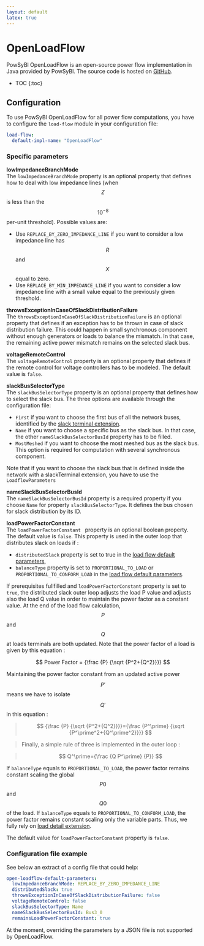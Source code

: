 ```yaml
---
layout: default
latex: true
---
```


# OpenLoadFlow

PowSyBl OpenLoadFlow is an open-source power flow implementation in Java provided by PowSyBl. The source code is hosted on [GitHub](https://github.com/powsybl/powsybl-open-loadflow). 

* TOC
{:toc}

## Configuration
To use PowSyBl OpenLoadFlow for all power flow computations, you have to configure the `load-flow` module in your configuration file:
```yaml
load-flow:
  default-impl-name: "OpenLoadFlow"
```

### Specific parameters

**lowImpedanceBranchMode**  
The `lowImpedanceBranchMode` property is an optional property that defines how to deal with low impedance lines (when $$Z$$ is less than the $$10^{-8}$$ per-unit threshold).
Possible values are:
- Use `REPLACE_BY_ZERO_IMPEDANCE_LINE` if you want to consider a low impedance line has $$R$$ and $$X$$ equal to zero.
- Use `REPLACE_BY_MIN_IMPEDANCE_LINE` if you want to consider a low impedance line with a small value equal to the previously given threshold.

**throwsExceptionInCaseOfSlackDistributionFailure**  
The `throwsExceptionInCaseOfSlackDistributionFailure` is an optional property that defines if an exception has to be thrown in case of slack distribution failure.
This could happen in small synchronous component without enough generators or loads to balance the mismatch.
In that case, the remaining active power mismatch remains on the selected slack bus.

**voltageRemoteControl**  
The `voltageRemoteControl` property is an optional property that defines if the remote control for voltage controllers has to be modeled.
The default value is `false`.

**slackBusSelectorType**  
The `slackBusSelectorType` property is an optional property that defines how to select the slack bus. The three options are available through the configuration file:
- `First` if you want to choose the first bus of all the network buses, identified by the [slack terminal extension](../../grid/model/extensions.md#slack-terminal).
- `Name` if you want to choose a specific bus as the slack bus. In that case, the other `nameSlackBusSelectorBusId` property has to be filled.
- `MostMeshed` if you want to choose the most meshed bus as the slack bus. This option is required for computation with several synchronous component.

Note that if you want to choose the slack bus that is defined inside the network with a slackTerminal extension, you have to use the `LoadflowParameters`

**nameSlackBusSelectorBusId**  
The `nameSlackBusSelectorBusId` property is a required property if you choose `Name` for property `slackBusSelectorType`.
It defines the bus chosen for slack distribution by its ID.

**loadPowerFactorConstant**  
The `loadPowerFactorConstant ` property is an optional boolean property. The default value is `false`. This property is used in the outer loop that distributes slack on loads if :
- `distributedSlack` property is set to true in the [load flow default parameters](index.md#available-parameters),
- `balanceType` property is set to `PROPORTIONAL_TO_LOAD` or `PROPORTIONAL_TO_CONFORM_LOAD` in the [load flow default parameters](index.md#available-parameters).

If prerequisites fullfilled and `loadPowerFactorConstant` property is set to `true`, the distributed slack outer loop adjusts the load P value and adjusts also the load Q value in order to maintain the power factor as a constant value.
At the end of the load flow calculation, $$P$$ and $$Q$$ at loads terminals are both updated. Note that the power factor of a load is given by this equation :

$$
Power Factor = {\frac {P} {\sqrt {P^2+{Q^2}}}}
$$ 

Maintaining the power factor constant from an updated active power $$P^‎\prime$$ means we have to isolate $$Q^‎\prime$$ in this equation :

> $$
{\frac {P} {\sqrt {P^2+{Q^2}}}}={\frac {P^‎\prime} {\sqrt {P^‎\prime^2+{Q^‎\prime^2}}}}
$$

> Finally, a simple rule of three is implemented in the outer loop :

> $$
Q^\prime={\frac {Q P^\prime} {P}}
$$

If `balanceType` equals to `PROPORTIONAL_TO_LOAD`, the power factor remains constant scaling the global $$P0$$ and $$Q0$$ of the load.
If `balanceType` equals to `PROPORTIONAL_TO_CONFORM_LOAD`, the power factor remains constant scaling only the variable parts. Thus, we fully rely on [load detail extension](../../grid/model/extensions.md#load-detail).

The default value for `loadPowerFactorConstant` property is `false`.

### Configuration file example
See below an extract of a config file that could help:

```yaml
open-loadflow-default-parameters:
  lowImpedanceBranchMode: REPLACE_BY_ZERO_IMPEDANCE_LINE
  distributedSlack: true
  throwsExceptionInCaseOfSlackDistributionFailure: false
  voltageRemoteControl: false
  slackBusSelectorType: Name
  nameSlackBusSelectorBusId: Bus3_0
  remainsLoadPowerFactorConstant: true
```

At the moment, overriding the parameters by a JSON file is not supported by OpenLoadFlow.
